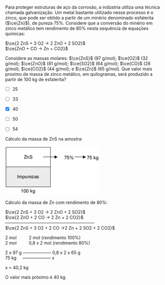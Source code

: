 

Para proteger estruturas de aço da corrosão, a indústria utiliza uma técnica chamada galvanização. Um metal bastante utilizado nesse processo é o zinco, que pode ser obtido a partir de um minério denominado esfalerita ($\ce{Zn}$), de pureza 75%. Considere que a conversão do minério em zinco metálico tem rendimento de 80% nesta sequência de equações químicas:

$\ce{2 ZnS + 3 O2 -> 2 ZnO + 2 SO2}$\
$\ce{ZnO + CO -> Zn + CO2}$

Considere as massas molares: $\ce{ZnS}$ (97 g/mol); $\ce{O2}$ (32 g/mol); $\ce{ZnO}$ (81 g/mol); $\ce{SO2}$ (64 g/mol); $\ce{CO}$ (28 g/mol); $\ce{CO2}$ (44 g/mol); e $\ce{Zn}$ (65 g/mol). Que valor mais proximo de massa de zinco metálico, em quilogramas, será produzido a partir de 100 kg de esfalerita?



- [ ] 25
- [ ] 33
- [x] 40
- [ ] 50
- [ ] 54


Cálculo da massa de ZnS na amostra:

![](9864588c-0e29-8993-1997-2f29f56cf70e.png)

Cálculo da massa de Zn com rendimento de 80%:

$\ce{2 ZnS + 3 O2 → 2 ZnO + 2 SO2}$\
$\ce{2 ZnO + 2 CO → 2 Zn + 2 CO2}$\
–––––––––––––––––––––––––––––––––––––––––\
$\ce{2 ZnS + 3 O2 + 2 CO ->2 Zn + 2 SO2 + 2 CO2}$

2 mol          2 mol (rendimento 100%)\
2 mol          0,8 x 2 mol (rendimento 80%)

2 x 97 g ––––––––––––– 0,8 x 2 x 65 g\
75 kg     ––––––––––––– x

x = 40,2 kg

O valor mais próximo é 40 kg.

        